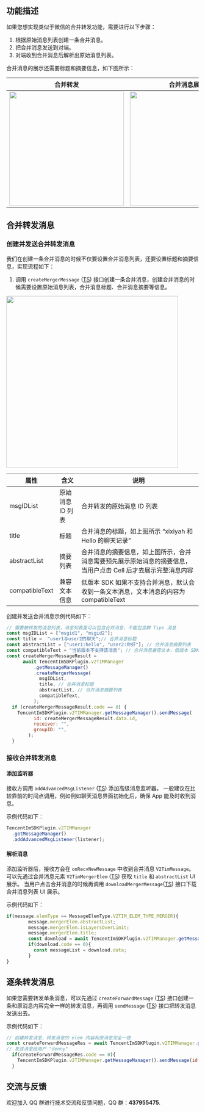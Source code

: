 ## 功能描述

如果您想实现类似于微信的合并转发功能，需要进行以下步骤：

1. 根据原始消息列表创建一条合并消息。
2. 把合并消息发送到对端。
3. 对端收到合并消息后解析出原始消息列表。

合并消息的展示还需要标题和摘要信息，如下图所示：

| 合并转发                                                                                        | 合并消息展示                                                                                    | 点击合并消息下载合并消息列表展示                                                               |
| ----------------------------------------------------------------------------------------------- | ----------------------------------------------------------------------------------------------- | ---------------------------------------------------------------------------------------------- |
| <img src="https://main.qcloudimg.com/raw/8f9a338c4e05cf1477250a5fc1a468c6.jpg" width = "300" /> | <img src="https://main.qcloudimg.com/raw/ff2afe17010e1840eae78e56d3abcf2d.jpg" width = "300" /> | <img src="https://main.qcloudimg.com/raw/a05b309924e59382dc928694d6397d20.jpg" width = "300"/> |

## 合并转发消息

### 创建并发送合并转发消息

我们在创建一条合并消息的时候不仅要设置合并消息列表，还要设置标题和摘要信息，实现流程如下：

1. 调用 `createMergerMessage` ([TS](https://comm.qq.com/im-react-native-doc/classes/MessageManager__________.V2TIMMessageManager.html#createMergerMessage)) 接口创建一条合并消息，创建合并消息的时候需要设置原始消息列表，合并消息标题、合并消息摘要等信息。

<img src="https://qcloudimg.tencent-cloud.cn/raw/27de8638efbd212c09452918db7f62ec.png" width = "450" />

| 属性           | 含义             | 说明                                                                                                           |
| -------------- | ---------------- | -------------------------------------------------------------------------------------------------------------- |
| msgIDList      | 原始消息 ID 列表 | 合并转发的原始消息 ID 列表                                                                                     |
| title          | 标题             | 合并消息的标题，如上图所示 “xixiyah 和 Hello 的聊天记录”                                                       |
| abstractList   | 摘要列表         | 合并消息的摘要信息，如上图所示，合并消息需要预先展示原始消息的摘要信息，当用户点击 Cell 后才去展示完整消息内容 |
| compatibleText | 兼容文本信息     | 低版本 SDK 如果不支持合并消息，默认会收到一条文本消息，文本消息的内容为 compatibleText                         |

创建并发送合并消息示例代码如下：

```javascript
// 需要被转发的消息列表，消息列表里可以包含合并消息，不能包含群 Tips 消息
const msgIDList = ["msgid1", "msgid2"];
const title =  "user1与user2的聊天";// 合并消息标题
const abstractList = ["user1:hello", "user2:你好"]; // 合并消息摘要列表
const compatibleText = "当前版本不支持该消息"; // 合并消息兼容文本，低版本 SDK 如果不支持合并消息，默认会收到一条文本消息，文本消息的内容为 compatibleText
const createMergerMessageResult =
      await TencentImSDKPlugin.v2TIMManager
          .getMessageManager()
          .createMergerMessage(
            msgIDList,
            title, // 合并消息标题
            abstractList, // 合并消息摘要列表
            compatibleText,
          );
  if (createMergerMessageResult.code == 0) {
    TencentImSDKPlugin.v2TIMManager.getMessageManager().sendMessage(
          id: createMergerMessageResult.data.id,
          receiver: "",
          groupID: "",
        );
  }
```

### 接收合并转发消息

#### 添加监听器

接收方调用 `addAdvancedMsgListener` ([TS](https://comm.qq.com/im-react-native-doc/classes/MessageManager__________.V2TIMMessageManager.html#addAdvancedMsgListener)) 添加高级消息监听器。
一般建议在比较靠前的时间点调用，例如例如聊天消息界面初始化后，确保 App 能及时收到消息。

示例代码如下：

```javascript
TencentImSDKPlugin.v2TIMManager
  .getMessageManager()
  .addAdvancedMsgListener(listener);
```

#### 解析消息

添加监听器后，接收方会在 `onRecvNewMessage` 中收到合并消息 `V2TimMessage`。
可以先通过合并消息元素 `V2TimMergerElem` ([TS](https://comm.qq.com/im-react-native-doc/interfaces/interface.V2TimMergerElem.html)) 获取 `title` 和 `abstractList` UI 展示。
当用户点击合并消息的时候再调用 `downloadMergerMessage`([TS](https://comm.qq.com/im-react-native-doc/classes/MessageManager__________.V2TIMMessageManager.html#downloadMergerMessage)) 接口下载合并消息列表 UI 展示。

示例代码如下：

```javascript
if(message.elemType == MessageElemType.V2TIM_ELEM_TYPE_MERGER){
        message.mergerElem.abstractList;
        message.mergerElem.isLayersOverLimit;
        message.mergerElem.title;
        const download = await TencentImSDKPlugin.v2TIMManager.getMessageManager().downloadMergerMessage(msgID: message.msgID,);
        if(download.code == 0){
          const messageList = download.data;
        }
}
```

## 逐条转发消息

如果您需要转发单条消息，可以先通过 `createForwardMessage` ([TS](https://comm.qq.com/im-react-native-doc/classes/MessageManager__________.V2TIMMessageManager.html#createForwardMessage)) 接口创建一条和原消息内容完全一样的转发消息，再调用 `sendMessage` ([TS](https://comm.qq.com/im-react-native-doc/classes/MessageManager__________.V2TIMMessageManager.html#sendMessage)) 接口把转发消息发送出去。

示例代码如下：

```javascript
// 创建转发消息，转发消息的 elem 内容和原消息完全一致
const createForwardMessageRes = await TencentImSDKPlugin.v2TIMManager.getMessageManager().createForwardMessage("msgid");
// 发送消息给用户 "denny"
  if(createForwardMessageRes.code == 0){
    TencentImSDKPlugin.v2TIMManager.getMessageManager().sendMessage(id: createForwardMessageRes.data.id, receiver: "denny", groupID: "");
  }
```

## 交流与反馈

欢迎加入 QQ 群进行技术交流和反馈问题，QQ 群：**437955475**.
